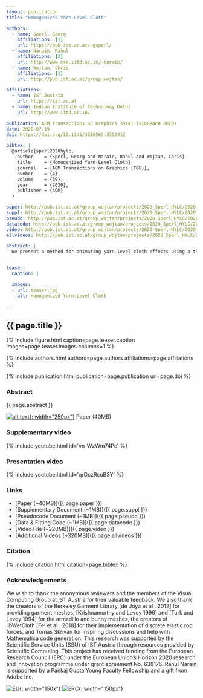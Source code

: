```yaml
---
layout: publication
title: "Homogenized Yarn-Level Cloth"

authors:
  - name: Sperl, Georg
    affiliations: [1]
    url: https://pub.ist.ac.at/~gsperl/
  - name: Narain, Rahul
    affiliations: [2]
    url: http://www.cse.iitd.ac.in/~narain/
  - name: Wojtan, Chris
    affiliations: [1]
    url: http://pub.ist.ac.at/group_wojtan/

affiliations:
  - name: IST Austria
    url: https://ist.ac.at
  - name: Indian Institute of Technology Delhi
    url: http://www.iitd.ac.in/

publication: ACM Transactions on Graphics 39(4) (SIGGRAPH 2020)
date: 2020-07-19
doi: https://doi.org/10.1145/3386569.3392412

bibtex: |
  @article{sperl2020hylc,
    author    = {Sperl, Georg and Narain, Rahul and Wojtan, Chris}
    title     = {Homogenized Yarn-Level Cloth},
    journal   = {ACM Transactions on Graphics (TOG)},
    number    = {4},
    volume    = {39},
    year      = {2020},
    publisher = {ACM}
  }

paper: http://pub.ist.ac.at/group_wojtan/projects/2020_Sperl_HYLC/2020_HYLC_paper.pdf
suppl: http://pub.ist.ac.at/group_wojtan/projects/2020_Sperl_HYLC/2020_HYLC_supplementary.pdf
pseudo: http://pub.ist.ac.at/group_wojtan/projects/2020_Sperl_HYLC/2020_HYLC_pseudocode.pdf
datacode: http://pub.ist.ac.at/group_wojtan/projects/2020_Sperl_HYLC/2020_HYLC_data_code.zip
video: http://pub.ist.ac.at/group_wojtan/projects/2020_Sperl_HYLC/2020_HYLC_video.mp4
allvideos: http://pub.ist.ac.at/group_wojtan/projects/2020_Sperl_HYLC/2020_HYLC_allvideos.zip

abstract: |
  We present a method for animating yarn-level cloth effects using a thin-shell solver. We accomplish this through numerical homogenization: we first use a large number of yarn-level simulations to build a model of the potential energy density of the cloth, and then use this energy density function to compute forces in a thin shell simulator. We model several yarn-based materials, including both woven and knitted fabrics. Our model faithfully reproduces expected effects like the stiffness of woven fabrics, and the highly deformable nature and anisotropy of knitted fabrics. Our approach does not require any real-world experiments nor measurements; because the method is based entirely on simulations, it can generate entirely new material models quickly, without the need for testing apparatuses or human intervention. We provide data-driven models of several woven and knitted fabrics, which can be used for efficient simulation with an off-the-shelf cloth solver.


teaser:
  caption: |

  images:
  - url: teaser.jpg
    alt: Homogenized Yarn-Level Cloth

---
```


## {{ page.title }}

{% include figure.html caption=page.teaser.caption images=page.teaser.images columns=1 %}

{% include authors.html authors=page.authors affiliations=page.affiliations %}

{% include publication.html publication=page.publication url=page.doi %}

### Abstract

{{ page.abstract }}

[![alt text](thumb_paper.jpg "Paper"){: width="250px"}]({{page.paper}}) Paper (40MB) 

<!-- 
Paper (40MB)             |  Supplementary |       Pseudo-Code
:-------------------------|:-------------------------|:-------------------------
[![alt text](thumb_paper.jpg "Paper"){: width="250px"}]({{page.paper}})  |  [![alt text](thumb_suppl.jpg "Supplementary"){: width="250px"}]({{page.suppl}})|  [![alt text](thumb_suppl.jpg "Pseudocode"){: width="250px"}]({{page.pseudo}})
-->

### Supplementary video

{% include youtube.html id='vn-WzWm74Pc' %}

### Presentation video

{% include youtube.html id='qrDczRcuB3Y' %}

### Links

* [Paper (~40MB)]({{ page.paper }})
* [Supplementary Document (~1MB)]({{ page.suppl }})
* [Pseudocode Document (~1MB)]({{ page.pseudo }})
* [Data & Fitting Code (~1MB)]({{ page.datacode }})
* [Video File (~220MB)]({{ page.video }})
* [Additional Videos (~320MB)]({{ page.allvideos }})

### Citation

{% include citation.html citation=page.bibtex %}

### Acknowledgements

We wish to thank the anonymous reviewers and the members of the Visual Computing Group at IST Austria for their valuable feedback. We also thank the creators of the Berkeley Garment Library [de Joya et al . 2012] for providing garment meshes, [Krishnamurthy and Levoy 1996] and [Turk and Levoy 1994] for the armadillo and bunny meshes,
the creators of libWetCloth [Fei et al . 2018] for their implementation of discrete elastic rod forces, and Tomáš Skřivan for inspiring discussions and help with Mathematica code generation.
This research was supported by the Scientific Service Units (SSU) of IST Austria through resources provided by Scientific Computing. This project has received funding from the European Research Council (ERC) under the European Union’s Horizon 2020 research and innovation programme under grant agreement No. 638176. Rahul Narain is supported by a Pankaj Gupta Young Faculty Fellowship and a gift from Adobe Inc.

![EU](flag_yellow_low.jpg){: width="150x"}
![ERC](LOGO-ERC.jpg){: width="150px"}
